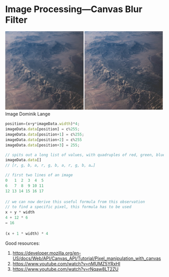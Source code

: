 # Image Processing—Canvas Blur Filter

![Image](screenshot.png)
Image Dominik Lange


```javascript
position=(x+y*imageData.width)*4;
imageData.data[position] = c%255;
imageData.data[position+1] = c%255;
imageData.data[position+2] = c%255
imageData.data[position+3] = 255;
```

```javascript
// spits out a long list of values, with quadruples of red, green, blue and alpha channels
imageData.data[]
// [r, g, b, a, r, g, b, a, r, g, b, a…]
```

```javascript
// first two lines of an image
0   1  2  3  4  5
6   7  8  9 10 11
12 13 14 15 16 17

// we can now derive this useful formula from this observation
// to find a specific pixel, this formula has to be used
x + y * width
4 + 12 * 6
= 16

(x + 1 * width) * 4
```

Good resources:

1. https://developer.mozilla.org/en-US/docs/Web/API/Canvas_API/Tutorial/Pixel_manipulation_with_canvas
2. https://www.youtube.com/watch?v=nMUMZ5YRxHI
3. https://www.youtube.com/watch?v=rNqaw8LT2ZU
